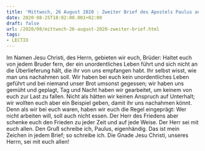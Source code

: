 ```yaml
---
title: 'Mittwoch, 26 August 2020 : Zweiter Brief des Apostels Paulus an die Thessalonicher 3,6-10.16-18.'
date: 2020-08-25T18:02:00.001+02:00
draft: false
url: /2020/08/mittwoch-26-august-2020-zweiter-brief.html
tags: 
- LECTIO
---
```


Im Namen Jesu Christi, des Herrn, gebieten wir euch, Brüder: Haltet euch von jedem Bruder fern, der ein unordentliches Leben führt und sich nicht an die Überlieferung hält, die ihr von uns empfangen habt. Ihr selbst wisst, wie man uns nachahmen soll. Wir haben bei euch kein unordentliches Leben geführt und bei niemand unser Brot umsonst gegessen; wir haben uns gemüht und geplagt, Tag und Nacht haben wir gearbeitet, um keinem von euch zur Last zu fallen. Nicht als hätten wir keinen Anspruch auf Unterhalt; wir wollten euch aber ein Beispiel geben, damit ihr uns nachahmen könnt. Denn als wir bei euch waren, haben wir euch die Regel eingeprägt: Wer nicht arbeiten will, soll auch nicht essen. Der Herr des Friedens aber schenke euch den Frieden zu jeder Zeit und auf jede Weise. Der Herr sei mit euch allen. Den Gruß schreibe ich, Paulus, eigenhändig. Das ist mein Zeichen in jedem Brief; so schreibe ich. Die Gnade Jesu Christi, unseres Herrn, sei mit euch allen!